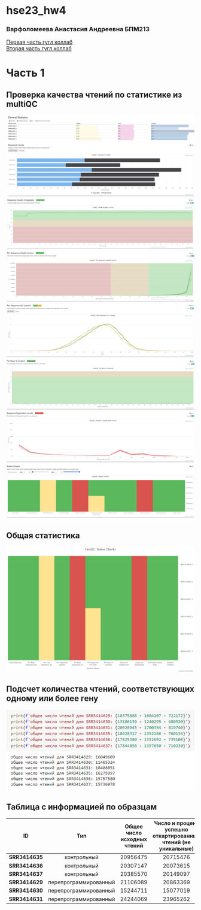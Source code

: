 # hse23_hw4
### Варфоломеева Анастасия Андреевна БПМ213

[Первая часть гугл коллаб](https://colab.research.google.com/drive/1sTSTh4nLfHB53qzvCqKi-JUNj6B4wihR?usp=sharing)\
[Вторая часть гугл коллаб](https://colab.research.google.com/drive/1YX1H1b6VNwT92D4yjwjuDtKo3luvOUFV?usp=sharing)


# Часть 1

## Проверка качества чтений по статистике из multiQC
![image](https://github.com/switerElly/hse23_hw4/blob/main/img/1.png)
![image](https://github.com/switerElly/hse23_hw4/blob/main/img/2.png)
![image](https://github.com/switerElly/hse23_hw4/blob/main/img/3.png)
![image](https://github.com/switerElly/hse23_hw4/blob/main/img/4.png)
![image](https://github.com/switerElly/hse23_hw4/blob/main/img/5.png)
![image](https://github.com/switerElly/hse23_hw4/blob/main/img/6.png)
![image](https://github.com/switerElly/hse23_hw4/blob/main/img/7.png)
![image](https://github.com/switerElly/hse23_hw4/blob/main/img/8.png)

## Общая статистика
![image](https://github.com/Vladm0z/hse21_hw3/blob/main/images/fastqc-status-check-heatmap.png) 

## Подсчет количества чтений, соответствующих одному или более гену 
![image](https://github.com/Vladm0z/hse21_hw3/blob/main/images/img1.png)

## Таблица с информацией по образцам  
| ID | Тип | Общее число исходных чтений | Число и процент успешно откартированных чтений (не уникальные) | Число и процент успешно откартированных чтений (уникальные) | Общее число чтений, попавших на гены |
|----------|:----------:|:----------------:|:----------------:|:----------------:|:----------------:|
| **SRR3414635** | контрольный | 20956475  | 20715476 | 98.85% | 18637053 | 87.1% | 16049609 |
| **SRR3414636** | контрольный | 20307147  | 20073615 | 98.85% | 18032679 | 86.5% | 11465324 |
| **SRR3414637** | контрольный | 20385570  | 20149097 | 98.84% | 18043406 | 86.3% | 18408851 |
| **SRR3414629** | перепрограммированный | 21106089  | 20863369 | 98.86% | 18573565 | 88.0% | 16275997 |
| **SRR3414630** | перепрограммированный | 15244711  | 15077019 | 98.90% | 13320505 | 87.8% | 15757580 |
| **SRR3414631** | перепрограммированный | 24244069  | 23965262 | 98.85% | 21159606 | 87.5% | 15736978 |

